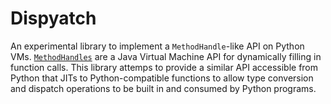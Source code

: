 # Dispyatch

An experimental library to implement a `MethodHandle`-like API on Python VMs.
[`MethodHandles`](https://docs.oracle.com/en/java/javase/17/docs/api/java.base/java/lang/invoke/MethodHandle.html)
are a Java Virtual Machine API for dynamically filling in function calls. This
library attemps to provide a similar API accessible from Python that JITs to
Python-compatible functions to allow type conversion and dispatch operations to
be built in and consumed by Python programs.

